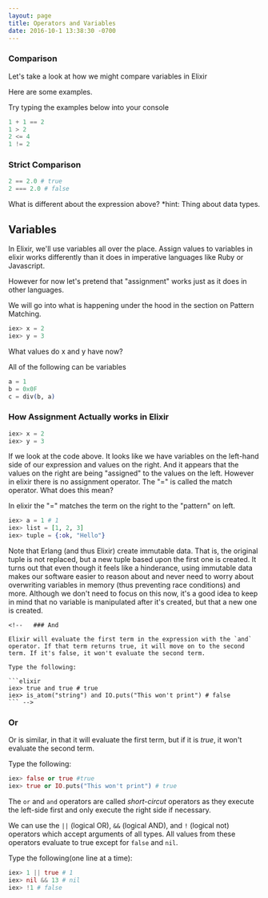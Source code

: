 ```yaml
---
layout: page
title: Operators and Variables
date: 2016-10-1 13:38:30 -0700
---
```

### Comparison
Let's take a look at how we might compare variables in Elixir

Here are some examples.

 Try typing the examples below into your console

```elixir
1 + 1 == 2
1 > 2
2 <= 4
1 != 2
```

### Strict Comparison
```elixir 
2 == 2.0 # true
2 === 2.0 # false
```

What is different about the expression above?
*hint: Thing about data types. 

## Variables

In Elixir, we'll use variables all over the place. Assign values to variables in elixir works differently than it does in imperative languages like Ruby or Javascript.

However for now let's pretend that "assignment" works just as it does in other languages. 

We will go into what is happening under the hood in the section on Pattern Matching. 

```elixir
iex> x = 2
iex> y = 3
```

What values do x and y have now?

All of the following can be variables

```elixir
a = 1
b = 0x0F
c = div(b, a)
```

### How Assignment Actually works in Elixir
```elixir
iex> x = 2
iex> y = 3
```

If we look at the code above. It looks like we have variables on the left-hand side of our expression and values on the right. And it appears that the values on the right are being "assigned" to the values on the left. However in elixir there is no assignment operator. The "=" is called the match operator. What does this mean?

In elixir the "=" matches the term on the right to the "pattern" on left. 

```elixir
iex> a = 1 # 1
iex> list = [1, 2, 3]
iex> tuple = {:ok, "Hello"}
```

Note that Erlang (and thus Elixir) create immutable data. That is, the original tuple is not replaced, but a new tuple based upon the first one is created.
It turns out that even though it feels like a hinderance, using immutable data makes our software easier to reason about and never need to worry about overwriting variables in memory (thus preventing race conditions) and more.
Although we don't need to focus on this now, it's a good idea to keep in mind that no variable is manipulated after it's created, but that a new one is created.

<!-- # Operators

Elixir has a lot of built-in operators. We've already seen a few, such as addition (`+`), division (`/`), and `++`/`--` (list manipulation):

```elixir
iex> [1, 2, 3] ++ [4, 5, 6] # [1, 2, 3, 4, 5, 6]
iex> [1, 2, 3] -- [2] # [1, 3]
iex> "Hello " <> "World" # "Hello World"
```

There are also boolean operators, such as `and`, `or`, and `not`. We need to use a boolean or any function that returns either true or false as the first argument of these operators. -->

	<!--   ### And

	Elixir will evaluate the first term in the expression with the `and` operator. If that term returns true, it will move on to the second term. If it's false, it won't evaluate the second term.

	Type the following:

	```elixir
	iex> true and true # true
	iex> is_atom("string") and IO.puts("This won't print") # false
	``` -->

### Or

Or is similar, in that it will evaluate the first term, but if it is _true_, it won't evaluate the second term.

Type the following:

```elixir
iex> false or true #true
iex> true or IO.puts("This won't print") # true
```

The `or` and `and` operators are called _short-circut_ operators as they execute the left-side first and only execute the right side if necessary.

We can use the `||` (logical OR), `&&` (logical AND), and `!` (logical not) operators which accept arguments of all types. All values from these operators evaluate to true except for `false` and `nil`.

Type the following(one line at a time):

```elixir
iex> 1 || true # 1
iex> nil && 13 # nil
iex> !1 # false
```

<!-- ### Equality

We can compare values using the `==`, `!=`, `===`, `!==`, `<=`, `>=`, `<`, and `>` comparison operators. The `==` operator and `===` have different levels of strict-ness, where the `==` operator is less restrictive:

```elixir
iex> 1 == 1.0 # true
iex> 1 === 1.0 # false -->
```
  



